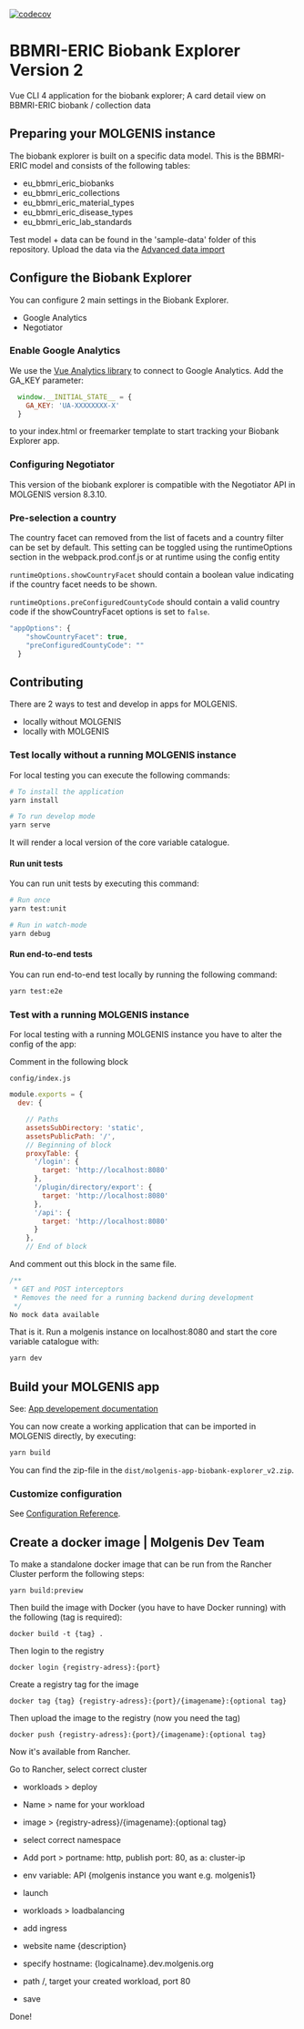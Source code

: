 [![codecov](https://codecov.io/gh/molgenis/molgenis-app-biobank-explorer-vue-cli4/branch/master/graph/badge.svg)](https://codecov.io/gh/molgenis/molgenis-app-biobank-explorer-vue-cli4)
# BBMRI-ERIC Biobank Explorer Version 2
Vue CLI 4 application for the biobank explorer; A card detail view on BBMRI-ERIC biobank / collection data

## Preparing your MOLGENIS instance
The biobank explorer is built on a specific data model. 
This is the BBMRI-ERIC model and consists of the following tables:

- eu_bbmri_eric_biobanks
- eu_bbmri_eric_collections
- eu_bbmri_eric_material_types
- eu_bbmri_eric_disease_types
- eu_bbmri_eric_lab_standards

Test model + data can be found in the 'sample-data' folder of this repository. Upload the data via the [Advanced data import](https://molgenis.gitbooks.io/molgenis/content/user_documentation/import-data/guide-upload.html)

## Configure the Biobank Explorer
You can configure 2 main settings in the Biobank Explorer.

- Google Analytics
- Negotiator

### Enable Google Analytics
We use the [Vue Analytics library](https://github.com/MatteoGabriele/vue-analytics) to connect to Google Analytics.
Add the GA_KEY parameter: 

```js
  window.__INITIAL_STATE__ = {
    GA_KEY: 'UA-XXXXXXXX-X'
  }
```

to your index.html or freemarker template to start tracking your Biobank Explorer app.

### Configuring Negotiator

This version of the biobank explorer is compatible with the Negotiator API in MOLGENIS version 8.3.10.

### Pre-selection a country

The country facet can removed from the list of facets and a country filter can be set by default.
This setting can be toggled using the runtimeOptions section in the webpack.prod.conf.js or at runtime using the config entity

`runtimeOptions.showCountryFacet` should contain a boolean value indicating if the country facet needs to be shown.

`runtimeOptions.preConfiguredCountyCode` should contain a valid country code if the showCountryFacet options is set to `false`.

```js
"appOptions": {
    "showCountryFacet": true,
    "preConfiguredCountyCode": ""
  }
```

## Contributing
There are 2 ways to test and develop in apps for MOLGENIS.

- locally without MOLGENIS
- locally with MOLGENIS

### Test locally without a running MOLGENIS instance

For local testing you can execute the following commands:

```bash
# To install the application
yarn install

# To run develop mode
yarn serve
```

It will render a local version of the core variable catalogue.

#### Run unit tests
You can run unit tests by executing this command:

```bash
# Run once
yarn test:unit

# Run in watch-mode
yarn debug
```

#### Run end-to-end tests
You can run end-to-end test locally by running the following command:

```bash
yarn test:e2e
```


### Test with a running MOLGENIS instance
For local testing with a running MOLGENIS instance you have to alter the config of the app:

Comment in the following block

```config/index.js```

```javascript
module.exports = {
  dev: {

    // Paths
    assetsSubDirectory: 'static',
    assetsPublicPath: '/',
    // Beginning of block
    proxyTable: {
      '/login': {
        target: 'http://localhost:8080'
      },
      '/plugin/directory/export': {
        target: 'http://localhost:8080'
      },
      '/api': {
        target: 'http://localhost:8080'
      }
    },
    // End of block
```

And comment out this block in the same file.


```javascript
/**
 * GET and POST interceptors
 * Removes the need for a running backend during development
 */
No mock data available
```

That is it. Run a molgenis instance on localhost:8080 and start the core variable catalogue with:

```javascript
yarn dev
```

## Build your MOLGENIS app

See: [App developement documentation](https://molgenis.gitbooks.io/molgenis/content/developer_documentation/app-development.html)

You can now create a working application that can be imported in MOLGENIS directly, by executing:

```bash
yarn build
```

You can find the zip-file in the ```dist/molgenis-app-biobank-explorer_v2.zip```.

### Customize configuration
See [Configuration Reference](https://cli.vuejs.org/config/).


## Create a docker image | Molgenis Dev Team
To make a standalone docker image that can be run from the Rancher Cluster perform the following steps:

```
yarn build:preview
```

Then build the image with Docker (you have to have Docker running) with the following (tag is required):

```
docker build -t {tag} .
```

Then login to the registry

```
docker login {registry-adress}:{port}

```

Create a registry tag for the image

```
docker tag {tag} {registry-adress}:{port}/{imagename}:{optional tag}
```

Then upload the image to the registry
(now you need the tag)

```
docker push {registry-adress}:{port}/{imagename}:{optional tag}
```

Now it's available from Rancher.

Go to Rancher, select correct cluster

* workloads > deploy
* Name > name for your workload
* image > {registry-adress}/{imagename}:{optional tag}
* select correct namespace
* Add port > portname: http, publish port: 80, as a: cluster-ip
* env variable: API {molgenis instance you want e.g. molgenis1}
* launch

* workloads > loadbalancing
* add ingress
* website name {description}
* specify hostname: {logicalname}.dev.molgenis.org
* path /, target your created workload, port 80
* save

Done!